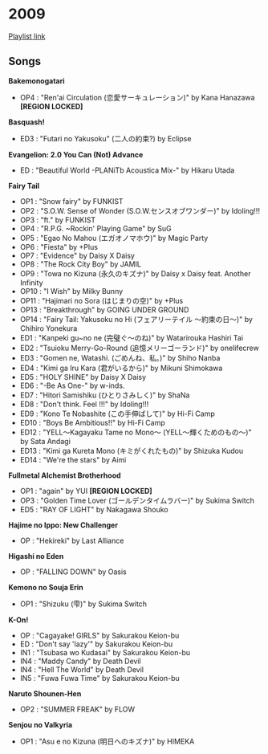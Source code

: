 # 2009

[Playlist link](https://open.spotify.com/user/fz230568w0ccmom2dg3zvxq1h/playlist/5AKRPdH6o47d268v7KAlAO?si=NE1hKcczTmuptSpHcFbIaw)

## Songs

**Bakemonogatari**
* OP4 : "Ren'ai Circulation (恋愛サーキュレーション)" by Kana Hanazawa **[REGION LOCKED]**

**Basquash!**
* ED3 : "Futari no Yakusoku" (二人の約束?) by Eclipse

**Evangelion: 2.0 You Can (Not) Advance**
* ED : "Beautiful World -PLANiTb Acoustica Mix-" by Hikaru Utada

**Fairy Tail**
* OP1 : "Snow fairy" by FUNKIST
* OP2 : "S.O.W. Sense of Wonder (S.O.W.センスオブワンダー)" by Idoling!!!
* OP3 : "ft." by FUNKIST
* OP4 : "R.P.G. ~Rockin' Playing Game" by SuG
* OP5 : "Egao No Mahou (エガオノマホウ)" by Magic Party
* OP6 : "Fiesta" by +Plus
* OP7 : "Evidence" by Daisy X Daisy
* OP8 : "The Rock City Boy" by JAMIL
* OP9 : "Towa no Kizuna (永久のキズナ)" by Daisy x Daisy feat. Another Infinity
* OP10 : "I Wish" by Milky Bunny
* OP11 : "Hajimari no Sora (はじまりの空)" by +Plus
* OP13 : "Breakthrough" by GOING UNDER GROUND
* OP14 : "Fairy Tail: Yakusoku no Hi (フェアリーテイル 〜約束の日〜)" by Chihiro Yonekura
* ED1 : "Kanpeki gu~no ne (完璧ぐ〜のね)" by Watarirouka Hashiri Tai 
* ED2 : "Tsuioku Merry-Go-Round (追憶メリーゴーランド)" by onelifecrew 
* ED3 : "Gomen ne, Watashi. (ごめんね、私。)" by Shiho Nanba
* ED4 : "Kimi ga Iru Kara (君がいるから)" by Mikuni Shimokawa
* ED5 : "HOLY SHINE" by Daisy X Daisy
* ED6 : "-Be As One-" by w-inds.
* ED7 : "Hitori Samishiku (ひとりさみしく)" by ShaNa
* ED8 : "Don't think. Feel !!!" by Idoling!!!
* ED9 : "Kono Te Nobashite (この手伸ばして)" by Hi-Fi Camp
* ED10 : "Boys Be Ambitious!!" by Hi-Fi Camp
* ED12 : "YELL〜Kagayaku Tame no Mono〜 (YELL〜輝くためのもの〜)" by Sata Andagi
* ED13 : "Kimi ga Kureta Mono (キミがくれたもの)" by Shizuka Kudou
* ED14 : "We're the stars" by Aimi

**Fullmetal Alchemist Brotherhood**
* OP1 : "again" by YUI **[REGION LOCKED]**
* OP3 : "Golden Time Lover (ゴールデンタイムラバー)" by Sukima Switch
* ED5 : "RAY OF LIGHT" by Nakagawa Shouko

**Hajime no Ippo: New Challenger**
* OP : "Hekireki" by Last Alliance

**Higashi no Eden**
* OP : "FALLING DOWN" by Oasis

**Kemono no Souja Erin**
* OP1 : "Shizuku (雫)" by Sukima Switch

**K-On!**
* OP : "Cagayake! GIRLS" by Sakurakou Keion-bu
* ED : "Don't say 'lazy'" by Sakurakou Keion-bu
* IN1 : "Tsubasa wo Kudasai" by Sakurakou Keion-bu
* IN4 : "Maddy Candy" by Death Devil
* IN4 : "Hell The World" by Death Devil
* IN5 : "Fuwa Fuwa Time" by Sakurakou Keion-bu

**Naruto Shounen-Hen**
* OP2 : "SUMMER FREAK" by FLOW

**Senjou no Valkyria**
* OP1 : "Asu e no Kizuna (明日へのキズナ)" by HIMEKA
